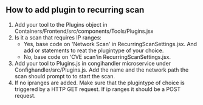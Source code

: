 
## How to add plugin to recurring scan
1. Add your tool to the Plugins object in Containers/Frontend/src/components/Tools/Plugins.jsx
2. Is it a scan that requires IP ranges:
    - Yes, base code on 'Network Scan' in RecurringScanSettings.jsx. And add or statements to reat the plugintype of your choice.
    - No, base code on 'CVE scan'in RecurringScanSettings.jsx.
3. Add your tool to Plugins.js in congihandler microservice under Confighandler/src/Plugins.js. Add the name and the network path the scan should prompt to to start the scan.
4. If no ipranges are added. Make sure that the plugintype of choice is triggered by a HTTP GET request. If ip ranges it should be a POST request.